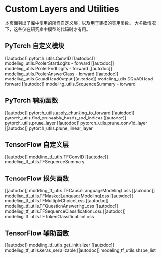 <!--版权所有 2020 年 The HuggingFace 团队。保留所有权利。
根据 Apache 许可证第 2.0 版（“许可证”）许可；除非符合许可证的要求，否则您不得使用此文件。您可以在以下位置获取许可证的副本
http://www.apache.org/licenses/LICENSE-2.0
除非适用法律要求或书面同意，根据许可证分发的软件是按原样分发的，不附带任何明示或暗示的担保或条件。请查看许可证以了解特定语言下的权限和限制。⚠️ 注意，此文件为 Markdown 格式，但包含我们的文档生成器（类似于 MDX）的特定语法，可能无法在 Markdown 查看器中正确显示
-->



# Custom Layers and Utilities

本页面列出了库中使用的所有自定义层，以及用于建模的实用函数。
大多数情况下，这些仅在研究库中模型的代码时才有用。

## PyTorch 自定义模块
[[autodoc]] pytorch_utils.Conv1D
[[autodoc]] modeling_utils.PoolerStartLogits    - forward
[[autodoc]] modeling_utils.PoolerEndLogits    - forward
[[autodoc]] modeling_utils.PoolerAnswerClass    - forward
[[autodoc]] modeling_utils.SquadHeadOutput
[[autodoc]] modeling_utils.SQuADHead    - forward
[[autodoc]] modeling_utils.SequenceSummary    - forward

## PyTorch 辅助函数

[[autodoc]] pytorch_utils.apply_chunking_to_forward
[[autodoc]] pytorch_utils.find_pruneable_heads_and_indices
[[autodoc]] pytorch_utils.prune_layer
[[autodoc]] pytorch_utils.prune_conv1d_layer
[[autodoc]] pytorch_utils.prune_linear_layer
## TensorFlow 自定义层
[[autodoc]] modeling_tf_utils.TFConv1D
[[autodoc]] modeling_tf_utils.TFSequenceSummary
## TensorFlow 损失函数
[[autodoc]] modeling_tf_utils.TFCausalLanguageModelingLoss
[[autodoc]] modeling_tf_utils.TFMaskedLanguageModelingLoss
[[autodoc]] modeling_tf_utils.TFMultipleChoiceLoss
[[autodoc]] modeling_tf_utils.TFQuestionAnsweringLoss
[[autodoc]] modeling_tf_utils.TFSequenceClassificationLoss
[[autodoc]] modeling_tf_utils.TFTokenClassificationLoss

## TensorFlow 辅助函数
[[autodoc]] modeling_tf_utils.get_initializer
[[autodoc]] modeling_tf_utils.keras_serializable
[[autodoc]] modeling_tf_utils.shape_list